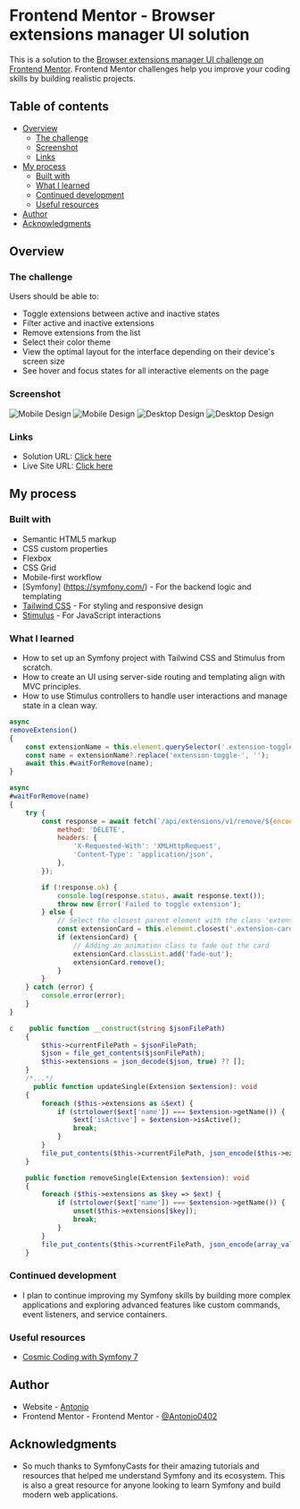 # Frontend Mentor - Browser extensions manager UI solution

This is a solution to
the [Browser extensions manager UI challenge on Frontend Mentor](https://www.frontendmentor.io/challenges/browser-extension-manager-ui-yNZnOfsMAp).
Frontend Mentor challenges help you improve your coding skills by building realistic projects.

## Table of contents

- [Overview](#overview)
    - [The challenge](#the-challenge)
    - [Screenshot](#screenshot)
    - [Links](#links)
- [My process](#my-process)
    - [Built with](#built-with)
    - [What I learned](#what-i-learned)
    - [Continued development](#continued-development)
    - [Useful resources](#useful-resources)
- [Author](#author)
- [Acknowledgments](#acknowledgments)

## Overview

### The challenge

Users should be able to:

- Toggle extensions between active and inactive states
- Filter active and inactive extensions
- Remove extensions from the list
- Select their color theme
- View the optimal layout for the interface depending on their device's screen size
- See hover and focus states for all interactive elements on the page

### Screenshot

![Mobile Design](./screenshots/mobile-design-dark.png)
![Mobile Design](./screenshots/mobile-design-light.png)
![Desktop Design](./screenshots/desktop-design-dark.png)
![Desktop Design](./screenshots/desktop-design-light.png)

### Links

- Solution URL: [Click here](https://github.com/Antonio0402/browser-extension-menu.git)
- Live Site URL: [Click here](https://browser-extension-menu.fly.dev/)

## My process

### Built with

- Semantic HTML5 markup
- CSS custom properties
- Flexbox
- CSS Grid
- Mobile-first workflow
- [Symfony] (https://symfony.com/) - For the backend logic and templating
- [Tailwind CSS](https://tailwindcss.com/) - For styling and responsive design
- [Stimulus](https://stimulus.hotwired.dev/) - For JavaScript interactions

### What I learned

- How to set up an Symfony project with Tailwind CSS and Stimulus from scratch.
- How to create an UI using server-side routing and templating align with MVC principles.
- How to use Stimulus controllers to handle user interactions and manage state in a clean way.

```js
async
removeExtension()
{
    const extensionName = this.element.querySelector('.extension-toggle')?.getAttribute('name');
    const name = extensionName?.replace('extension-toggle-', '');
    await this.#waitForRemove(name);
}

async
#waitForRemove(name)
{
    try {
        const response = await fetch(`/api/extensions/v1/remove/${encodeURIComponent(name)}`, {
            method: 'DELETE',
            headers: {
                'X-Requested-With': 'XMLHttpRequest',
                'Content-Type': 'application/json',
            },
        });

        if (!response.ok) {
            console.log(response.status, await response.text());
            throw new Error('Failed to toggle extension');
        } else {
            // Select the closest parent element with the class 'extension-card'
            const extensionCard = this.element.closest('.extension-card');
            if (extensionCard) {
                // Adding an animation class to fade out the card
                extensionCard.classList.add('fade-out');
                extensionCard.remove();
            }
        }
    } catch (error) {
        console.error(error);
    }
}
```

```php
c    public function __construct(string $jsonFilePath)
    {
        $this->currentFilePath = $jsonFilePath;
        $json = file_get_contents($jsonFilePath);
        $this->extensions = json_decode($json, true) ?? [];
    }
    /*...*/
      public function updateSingle(Extension $extension): void
    {
        foreach ($this->extensions as &$ext) {
            if (strtolower($ext['name']) === $extension->getName()) {
                $ext['isActive'] = $extension->isActive();
                break;
            }
        }
        file_put_contents($this->currentFilePath, json_encode($this->extensions, JSON_PRETTY_PRINT));
    }

    public function removeSingle(Extension $extension): void
    {
        foreach ($this->extensions as $key => $ext) {
            if (strtolower($ext['name']) === $extension->getName()) {
                unset($this->extensions[$key]);
                break;
            }
        }
        file_put_contents($this->currentFilePath, json_encode(array_values($this->extensions), JSON_PRETTY_PRINT));
    }
```

### Continued development

- I plan to continue improving my Symfony skills by building more complex applications and exploring advanced
  features like custom commands, event listeners, and service containers.

### Useful resources

- [Cosmic Coding with Symfony 7](https://symfonycasts.com/screencast/symfony)

## Author

- Website - [Antonio](https://my-astro-portfolio.onrender.com/)
- Frontend Mentor - Frontend Mentor - [@Antonio0402](https://www.frontendmentor.io/profile/Antonio0402)

## Acknowledgments

- So much thanks to SymfonyCasts for their amazing tutorials and resources that helped me understand Symfony and its
  ecosystem. This is also a great resource for anyone looking to learn Symfony and build modern web applications.

